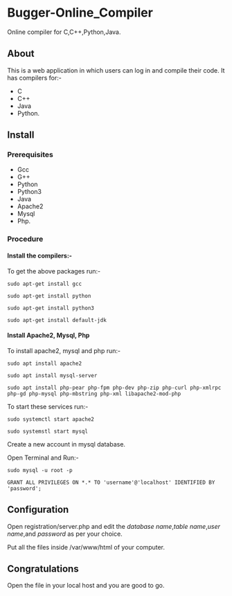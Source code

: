 # Bugger-Online_Compiler
Online compiler for C,C++,Python,Java.
## About
This is a web application in which users can log in and compile their code.
It has compilers for:-
- C
- C++
- Java
- Python.
## Install
### Prerequisites
- Gcc
- G++
- Python
- Python3
- Java
- Apache2
- Mysql
- Php.
### Procedure
#### Install the compilers:-
To get the above packages run:-

`sudo apt-get install gcc`

`sudo apt-get install python`

`sudo apt-get install python3`

`sudo apt-get install default-jdk`

#### Install Apache2, Mysql, Php
To install apache2, mysql and php run:-

`sudo apt install apache2`

`sudo apt install mysql-server`

`sudo apt install php-pear php-fpm php-dev php-zip php-curl php-xmlrpc php-gd php-mysql php-mbstring php-xml libapache2-mod-php`

To start these services run:-

`sudo systemctl start apache2`

`sudo systemstl start mysql`

Create a new account in mysql database.

Open Terminal and Run:-

`sudo mysql -u root -p`

`GRANT ALL PRIVILEGES ON *.* TO 'username'@'localhost' IDENTIFIED BY 'password';`

## Configuration
Open registration/server.php and edit the *database name*,*table name*,*user name*,and *password* as per your choice.

Put all the files inside /var/www/html of your computer.

## Congratulations
Open the file in your local host and you are good to go.
